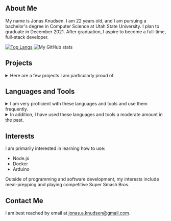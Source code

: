 ## About Me

My name is Jonas Knudsen. I am 22 years old, and I am pursuing a bachelor's degree in Computer Science at Utah State University. 
I plan to graduate in December 2021. After graduation, I aspire to become a full-time, full-stack developer.

[![Top Langs](https://github-readme-stats.vercel.app/api/top-langs/?username=jonasknudsen&layout=compact)](https://github.com/anuraghazra/github-readme-stats)
![My GitHub stats](https://github-readme-stats.vercel.app/api?username=jonasknudsen&hide_title=true&count_private=true&include_all_commits=true&hide_rank=true)

## Projects

<details>
 <summary>
Here are a few projects I am particularly proud of. 
 </summary>

### [Tetris](https://github.com/jonasknudsen/cs5410/tree/main/FinalProject-Tetris) 

<div> 
 <a href="https://docs.microsoft.com/en-us/dotnet/csharp/">
  <img src="https://img.shields.io/badge/C%23-239120?style=for-the-badge&logo=c-sharp&logoColor=white" />
 </a>
 <a href="https://dotnet.microsoft.com/">
  <img src="https://img.shields.io/badge/.NET-5C2D91?style=for-the-badge&logo=.net&logoColor=white" />
 </a>
 <a href="https://www.monogame.net/">
  <img src="https://img.shields.io/badge/MonoGame-D54B23?style=for-the-badge&logo=.net&logoColor=white" />
 </a>
</div>

<a href="https://github.com/jonasknudsen/cs5410/tree/main/FinalProject-Tetris">
 <img src="https://raw.githubusercontent.com/jonasknudsen/jonasknudsen/main/images/tetris-game.png" width="600" />
</a>

A Tetris game I created from scratch using C# and Monogame.
 
* The Tetris AI used in Attract Mode was based on results from Yiyuan Lee's Tetris AI training 
  (training details [here](https://codemyroad.wordpress.com/2013/04/14/tetris-ai-the-near-perfect-player/),
  GitHub repo [here](https://github.com/LeeYiyuan/tetrisai)).
* Game details:
  * Uses the [Original Nintendo scoring system](https://tetris.fandom.com/wiki/Scoring#Original_Nintendo_Scoring_System).
  * Uses [sticky gravity](https://tetris.fandom.com/wiki/Line_clear#Line_clear_gravity) on line clears.
  * New level reached after every 10 line clears.
* Persistent storage for this game stores high scores and control configs between sessions.

### [Cross-Platform CLI Shell](https://github.com/jonasknudsen/cross-platform-cli-environment)
<div>
 <a href="https://dev.java/">
  <img src="https://img.shields.io/badge/Java-ED8B00?style=for-the-badge&logo=java&logoColor=white" />
 </a>
 <a href="https://gradle.org/">
  <img src="https://img.shields.io/badge/Gradle-02303A?style=for-the-badge&logo=gradle&logoColor=white" />
 </a>
</div>

<a href="https://github.com/jonasknudsen/cross-platform-cli-environment">
 <img src="https://raw.githubusercontent.com/jonasknudsen/jonasknudsen/main/images/command-shell.png" width="600" />
</a>
 
A cross-platform command-line interface I wrote in Java. 

* This shell is designed to work out-of-the-box with Windows, macOS, and Linux.
* Processes can be ran by name from the command line.
  * The shell checks files in the current directory as well as the system PATH.
* This command shell supports builtins such as `list`, `cd`, and `history`.
* Piping using the `|` symbol is supported between two processes.

### [Lunar Lander](https://github.com/jonasknudsen/cs5410/tree/main/Assn3-LunarLander)

<div> 
 <a href="https://docs.microsoft.com/en-us/dotnet/csharp/">
  <img src="https://img.shields.io/badge/C%23-239120?style=for-the-badge&logo=c-sharp&logoColor=white" />
 </a>
 <a href="https://dotnet.microsoft.com/">
  <img src="https://img.shields.io/badge/.NET-5C2D91?style=for-the-badge&logo=.net&logoColor=white" />
 </a>
 <a href="https://www.monogame.net/">
  <img src="https://img.shields.io/badge/MonoGame-D54B23?style=for-the-badge&logo=.net&logoColor=white" />
 </a>
</div>
 
<a href="https://github.com/jonasknudsen/cs5410/tree/main/Assn3-LunarLander">
 <img src="https://raw.githubusercontent.com/jonasknudsen/jonasknudsen/main/images/lunar-lander-game.png" width="600" />
</a>

A Lunar Lander game I created from scratch using C# and Monogame. 
 
* Terrain for this game is generated using the [midpoint displacement algorithm](https://bitesofcode.wordpress.com/2016/12/23/landscape-generation-using-midpoint-displacement/).
* The lander's physics are calculated using a real-time physics simulation. 
  * Lander thrust acceleration: 7 m/s^2.
  * Moon's gravity acceleration: -1.62 m/s^2.
* Persistent storage for this game stores high scores and control configs between sessions.
 
### [Dan's Bagel Shop](https://github.com/jonasknudsen/cs3450-7even) 

<div>
 <a href="https://developer.mozilla.org/en-US/docs/Web/HTML">
  <img src="https://img.shields.io/badge/HTML5-E34F26?style=for-the-badge&logo=html5&logoColor=white" />
 </a>
 <a href="https://www.w3.org/Style/CSS/Overview.en.html">
  <img src="https://img.shields.io/badge/CSS-239120?&style=for-the-badge&logo=css3&logoColor=white" />
 </a>
 <a href="https://developer.mozilla.org/en-US/docs/Web/JavaScript">
  <img src="https://img.shields.io/badge/JavaScript-323330?style=for-the-badge&logo=javascript&logoColor=F7DF1E" />
 </a>
 <a href="https://www.djangoproject.com/">
  <img src="https://img.shields.io/badge/Django-092E20?style=for-the-badge&logo=django&logoColor=white" />
 </a>
 <a href="https://www.python.org/">
  <img src="https://img.shields.io/badge/Python-14354C?style=for-the-badge&logo=python&logoColor=white" />
 </a>
 <a href="https://www.sqlite.org/index.html">
  <img src="https://img.shields.io/badge/SQLite-07405E?style=for-the-badge&logo=sqlite&logoColor=white" />
 </a>
</div>

<a href="https://github.com/jonasknudsen/cs3450-7even">
 <img src="https://raw.githubusercontent.com/jonasknudsen/jonasknudsen/main/images/dans-bagel-shop.png" width="600" />
</a>

A website I created with two colleagues for a course project. It simulates a bagel shop from the perspective of 
a customer, an employee, a manager, and an owner. This webpage was created using the Django framework.

* Various actions such as customer/employee account creation, placing an order, adding more inventory stock,
  adding account funds to customer balances, etc. are supported.
  * Customer accounts can be created by anyone, but employee accounts must be created by a manager.
* The client sends various HTTP requests to the Django server, the Django server handles these requests using 
  Python programs, and the server returns a new webpage back to the client.
* This project uses an SQLite database to hold all information for customers, accounts, menu items, etc.

</details>

## Languages and Tools

<details>
 <summary>
  I am very proficient with these languages and tools and use them frequently.
 </summary>
<ul>
  <li> C# </li>
  <li> Java </li>
  <li> Android Studio </li>
  <li> Python </li>
  <li> HTML/CSS/JavaScript </li>
  <li> Anaconda/Juypter Notebook </li>
  <li> Ubuntu Server management using Bash and SSH </li>
  <li> Collaboration with other developers using Git and GitHub </li>
  <li> Developing using Windows, macOS, and Linux </li>
 </ul>
</details>

<details>
 <summary>
  In addition, I have used these languages and tools a moderate amount in the past.
 </summary>
 <ul>
  <li> Verilog </li>
  <li> C/C++ </li>
  <li> Kotlin </li>
  <li> Django </li>
  <li> D3.js </li>
  <li> Microsoft SQL Server </li>
 </ul>
</details>

## Interests

I am primarily interested in learning how to use:

* Node.js
* Docker
* Arduino

Outside of programming and software development, my interests include meal-prepping and playing competitive Super Smash Bros.

## Contact Me

I am best reached by email at jonas.a.knudsen@gmail.com.
